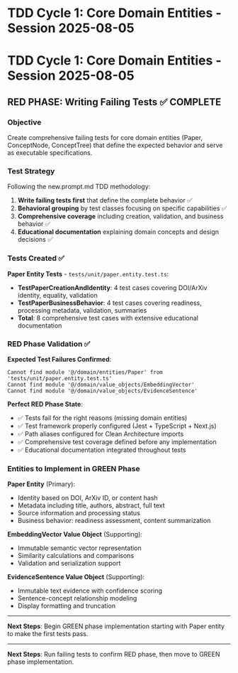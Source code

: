 # TDD Cycle 1: Core Domain Entities - Session 2025-08-05

# TDD Cycle 1: Core Domain Entities - Session 2025-08-05

## RED PHASE: Writing Failing Tests ✅ COMPLETE

### Objective
Create comprehensive failing tests for core domain entities (Paper, ConceptNode, ConceptTree) that define the expected behavior and serve as executable specifications.

### Test Strategy
Following the new.prompt.md TDD methodology:
1. **Write failing tests first** that define the complete behavior ✅
2. **Behavioral grouping** by test classes focusing on specific capabilities ✅
3. **Comprehensive coverage** including creation, validation, and business behavior ✅
4. **Educational documentation** explaining domain concepts and design decisions ✅

### Tests Created ✅

**Paper Entity Tests** - `tests/unit/paper.entity.test.ts`:
- **TestPaperCreationAndIdentity**: 4 test cases covering DOI/ArXiv identity, equality, validation
- **TestPaperBusinessBehavior**: 4 test cases covering readiness, processing metadata, validation, summaries
- **Total**: 8 comprehensive test cases with extensive educational documentation

### RED Phase Validation ✅

**Expected Test Failures Confirmed**:
```
Cannot find module '@/domain/entities/Paper' from 'tests/unit/paper.entity.test.ts'
Cannot find module '@/domain/value_objects/EmbeddingVector'  
Cannot find module '@/domain/value_objects/EvidenceSentence'
```

**Perfect RED Phase State**:
- ✅ Tests fail for the right reasons (missing domain entities)
- ✅ Test framework properly configured (Jest + TypeScript + Next.js)
- ✅ Path aliases configured for Clean Architecture imports
- ✅ Comprehensive test coverage defined before any implementation
- ✅ Educational documentation integrated throughout tests

### Entities to Implement in GREEN Phase

**Paper Entity** (Primary):
- Identity based on DOI, ArXiv ID, or content hash
- Metadata including title, authors, abstract, full text
- Source information and processing status
- Business behavior: readiness assessment, content summarization

**EmbeddingVector Value Object** (Supporting):
- Immutable semantic vector representation
- Similarity calculations and comparisons
- Validation and serialization support

**EvidenceSentence Value Object** (Supporting):
- Immutable text evidence with confidence scoring
- Sentence-concept relationship modeling
- Display formatting and truncation

---

**Next Steps**: Begin GREEN phase implementation starting with Paper entity to make the first tests pass.

---

**Next Steps**: Run failing tests to confirm RED phase, then move to GREEN phase implementation.
